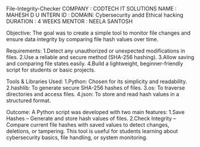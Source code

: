 File-Integrity-Checker
 COMPANY : CODTECH IT SOLUTIONS
 NAME : MAHESH D U
 INTERN ID :
 DOMAIN: Cybersecurity andd Ethical hacking
 DURATION : 4 WEEKS
 MENTOR : NEELA SANTOSH

 
 Objective:
The goal was to create a simple tool to monitor file changes and ensure data integrity by comparing file hash values over time.

Requirements:
1.Detect any unauthorized or unexpected modifications in files.
2.Use a reliable and secure method (SHA-256 hashing).
3.Allow saving and comparing file states easily.
4.Build a lightweight, beginner-friendly script for students or basic projects.

Tools & Libraries Used:
1.Python: Chosen for its simplicity and readability.
2.hashlib: To generate secure SHA-256 hashes of files.
3.os: To traverse directories and access files.
4.json: To store and read hash values in a structured format.

Outcome:
A Python script was developed with two main features:
1.Save Hashes – Generate and store hash values of files.
2.Check Integrity – Compare current file hashes with saved values to detect changes, deletions, or tampering.
This tool is useful for students learning about cybersecurity basics, file handling, or system monitoring.
